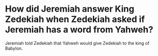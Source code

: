 # How did Jeremiah answer King Zedekiah when Zedekiah asked if Jeremiah has a word from Yahweh?

Jeremiah told Zedekiah that Yahweh would give Zedekiah to the king of Babylon.
